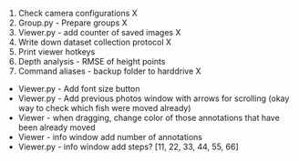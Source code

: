 1. Check camera configurations X
2. Group.py - Prepare groups X
3. Viewer.py - add counter of saved images X
4. Write down dataset collection protocol X
5. Print viewer hotkeys 
6. Depth analysis - RMSE of height points 
7. Command aliases  - backup folder to harddrive X

* Viewer.py - Add font size button
* Viewer.py - Add previous photos window with arrows for scrolling (okay way to check which fish were moved already)
* Viewer - when dragging, change color of those annotations that have been already moved
* Viewer - info window add number of annotations
* Viewer.py - info window add steps? [11, 22, 33, 44, 55, 66] 
